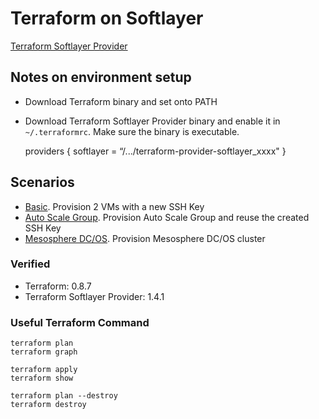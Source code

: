 # Terraform on Softlayer

[Terraform Softlayer Provider](https://github.com/softlayer/terraform-provider-softlayer)


## Notes on environment setup

* Download Terraform binary and set onto PATH

* Download Terraform Softlayer Provider binary and enable it in `~/.terraformrc`. Make sure the binary is executable. 

	providers {
    	softlayer = “/.../terraform-provider-softlayer_xxxx"
	}
	

## Scenarios

* [Basic](basic/sl_basic.tf). Provision 2 VMs with a new SSH Key
* [Auto Scale Group](asg/sl_asg.tf). Provision Auto Scale Group and reuse the created SSH Key
* [Mesosphere DC/OS](dcos/README.md). Provision Mesosphere DC/OS cluster


### Verified

* Terraform: 0.8.7
* Terraform Softlayer Provider: 1.4.1


### Useful Terraform Command

	terraform plan
	terraform graph
	
	terraform apply
	terraform show
	
	terraform plan --destroy
	terraform destroy

